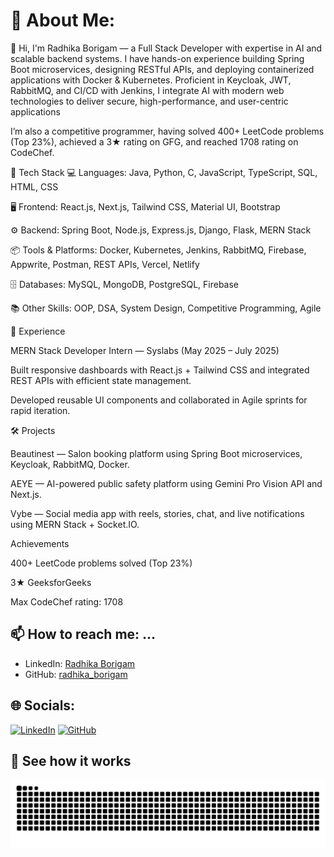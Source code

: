 # 💫 About Me:
👋 Hi, I'm Radhika Borigam — a Full Stack Developer with expertise in AI and scalable backend systems.
I have hands-on experience building Spring Boot microservices, designing RESTful APIs, and deploying containerized applications with Docker & Kubernetes.
Proficient in Keycloak, JWT, RabbitMQ, and CI/CD with Jenkins, I integrate AI with modern web technologies to deliver secure, high-performance, and user-centric applications

I’m also a competitive programmer, having solved 400+ LeetCode problems (Top 23%), achieved a 3★ rating on GFG, and reached 1708 rating on CodeChef.

🚀 Tech Stack
💻 Languages: Java, Python, C, JavaScript, TypeScript, SQL, HTML, CSS

🖥 Frontend: React.js, Next.js, Tailwind CSS, Material UI, Bootstrap

⚙ Backend: Spring Boot, Node.js, Express.js, Django, Flask, MERN Stack

📦 Tools & Platforms: Docker, Kubernetes, Jenkins, RabbitMQ, Firebase, Appwrite, Postman, REST APIs, Vercel, Netlify

🗄 Databases: MySQL, MongoDB, PostgreSQL, Firebase

📚 Other Skills: OOP, DSA, System Design, Competitive Programming, Agile

💼 Experience


MERN Stack Developer Intern — Syslabs (May 2025 – July 2025)

Built responsive dashboards with React.js + Tailwind CSS and integrated REST APIs with efficient state management.

Developed reusable UI components and collaborated in Agile sprints for rapid iteration.

🛠 Projects


Beautinest — Salon booking platform using Spring Boot microservices, Keycloak, RabbitMQ, Docker.

AEYE — AI-powered public safety platform using Gemini Pro Vision API and Next.js.

Vybe — Social media app with reels, stories, chat, and live notifications using MERN Stack + Socket.IO.

Achievements


400+ LeetCode problems solved (Top 23%)

3★ GeeksforGeeks

Max CodeChef rating: 1708

## 📫 How to reach me: ...
- LinkedIn: [Radhika Borigam]((https://www.linkedin.com/in/radhika-borigam-5b4553301))
- GitHub: [radhika_borigam](https://github.com/radhika_borigam)


## 🌐 Socials:
[![LinkedIn](https://img.shields.io/badge/LinkedIn-%230077B5.svg?logo=linkedin&logoColor=white)](https://www.linkedin.com/in/radhika-borigam/)  [![GitHub](https://img.shields.io/badge/GitHub-%23121011.svg?logo=github&logoColor=white)](https://github.com/radhika_borigam)


## 🐍 See how it works
![GitHub Snake Animation](https://raw.githubusercontent.com/radhika-borigam/radhika-borigam/output/github-snake.svg)




<!-- Proudly created with GPRM ( https://gprm.itsvg.in ) -->


